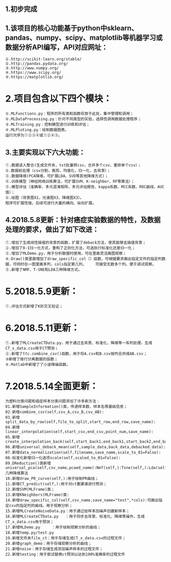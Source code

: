 ## 1.初步完成
## 1.该项目的核心功能基于python中sklearn、pandas、numpy、scipy、matplotlib等机器学习或数据分析API编写，API对应网址：
	①.http://scikit-learn.org/stable/
	②.http://pandas.pydata.org/
	③.http://www.numpy.org/
	④.https://www.scipy.org/
	⑤.https://matplotlib.org/

# 2.项目包含以下四个模块：
	①.MLFunctions.py：程序的所有类和函数存放于此处，集中管理和调用；
	②.MLDataProcessing.py：针对不同类型的实验，选择性调用数据处理程序；
	③.MLTraining.py：控制模型进行训练和评估；
	④.MLPloting.py：绘制数据图表。
	运行次序为①②③④或①②④③。

## 3.主要实现以下六大功能：
	①.数据读入整合(生成文件夹，txt批量转csv，合并多个csv，重排单个csv）；
	②.数据前处理（csv分割，裁剪，均值化，归一化，去背景）；
	③.数据降维(PCA降维，可扩展LDA、SVD等其他降维方式)；
	④.训练模型（神经网络训练算法，可扩展SVM、K-neighbor、RF等算法）；
	⑤.模型评估（准确率、多元混淆矩阵、多元评估报告、kappa系数、MCC系数、ROC曲线、AUC值）；
	⑥.绘图（背景图X1，光谱图X3，降维图X3）。
	程序可扩展性强，后续可进行大量的横向、纵向扩展。

## 4.2018.5.8更新：针对癌症实验数据的特性，及数据处理的要求，做出了如下改进：
	①.增加了生成线性插值的背景的函数，扩展了deback方法，使其能够去插值背景；
	②.增加了0-1归一化方式，重构了正则化方法，可选执行标准化还是归一化；
	③.增加了MLDemo.py，用于分析数据时使用，可在里面灵活画图观察；
	④.Draw()类里面增加了draw_specific_col（）函数，可根据要求画出指定文件的指定列数据，可同时在一图里画多列，cols指定第几列，	   可接受无数多个列。便于调试观察。
	⑤.新增了NMF、T-SNE和LDA三种降维方式。

# 5.2018.5.9更新：
	①.评估方式新增了K折交叉验证；

# 6.2018.5.11更新：
	①.新增了MLCreateCTData.py，用于通过去背景、标准化、降维等一系列处理，生成CT_x_data.csv用于CT预测；
	②.新增了ttc.combine_csv()函数，用于将A.csv和B.csv按列合并成AB.csv；
	③新增了按行分离数据的函数；
	④.Matlab中新增了了小波降噪函数。

# 7.2018.5.14全面更新：
	为塑料分类问题和癌症样本分类问题添加了许多新方法：
	01.新增SampleInformation()类，传递样本数，样本名等基础信息；
	02.新增combine_csv(self,csv_A,csv_B,csv_AB):
	03.新增split_data_by_row(self,file_to_split,start_row,end_row,save_name):
	04.新增linear_interpolation(self,start_csv,end_csv,point_num,save_name):
	05.新增create_interpolation_back(self,start_back1,end_back1,start_back2,end_back2,rotation_sampling=False):
	06.新增universal_deback_mean(self,sample_data,back_data,debacked_data):
	07.新增data_normalization(self,filename,save_name,scale_to_01=False):
	08.标准化新增归一化选项scale(self,scaled_to_01=False):
	09.DReduction()类新增universal_pca(self,csv_name,pcaed_name):Nmf(self,):Tsne(self,):Lda(self):几种降维算法
	10.新增draw_PR_curve(self,):用于绘制PR曲线；
	11.新增CT_predict(self,):用于对ct重建谱进行预测；
	12.新增SVM(MLFrame)类；
	13.新增KNeighbors(MLFrame)类:
	14.新增draw_specific_col(self,csv_name,save_name="test",*cols):可画出指定csv的指定列的曲线。用于观察分析；
	15.新增MLCreateNoiseData.py：用于通过给样本加噪声创建新样本；
	16.新增MLCreateCTData.py   ：用于同步去背景、标准化、降维等操作，生成CT_x_data.csv用于预测；
	17.新增MLDemo.py	   ：用于绘制观察分析的曲线；
	18.新增temp.py/test.py
	19.新增文件夹file_ct：用于存储生成CT_x_data.csv的过程文件；
	20.新增graph_demo：用于存储观察分析的曲线；
	21.新增noise：用于存储生成添加噪声样本的过程文件；
	22.新增testing：用于尝试替换ct预测以达到100%准确率的过程文件
